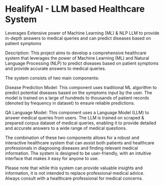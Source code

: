 # HealifyAI - LLM based Healthcare System
Leverages Extensive power of Machine Learning (ML) &amp; NLP LLM to provide in-depth answers to medical queries and can predict diseases based on patient symptoms

Description: This project aims to develop a comprehensive healthcare system that leverages the power of Machine Learning (ML) and Natural Language Processing (NLP) to predict diseases based on patient symptoms and provide accurate answers to medical queries.

The system consists of two main components:

Disease Prediction Model: This component uses traditional ML algorithm to predict potential diseases based on the symptoms input by the user. The model is trained on a large of hundreds to thousands of patient records (denoted by frequency in dataset) to ensure reliable predictions.

QA Language Model: This component uses a Language Model (LLM) to answer medical queries from users. The LLM is trained on scraped & prepared corpus dataset of medical queries, enabling it to provide detailed and accurate answers to a wide range of medical questions.

The combination of these two components allows for a robust and interactive healthcare system that can assist both patients and healthcare professionals in diagnosing diseases and finding relevant medical information. The system is designed to be user-friendly, with an intuitive interface that makes it easy for anyone to use.

Please note that while this system can provide valuable insights and information, it is not intended to replace professional medical advice. Always consult with a healthcare professional for medical concerns.

